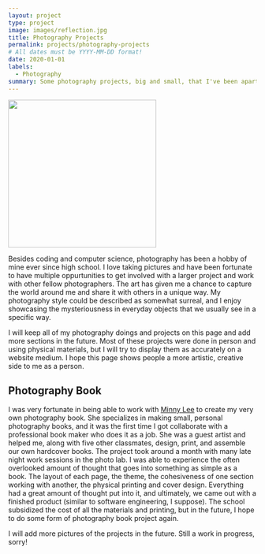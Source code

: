 ```yaml
---
layout: project
type: project
image: images/reflection.jpg
title: Photography Projects
permalink: projects/photography-projects
# All dates must be YYYY-MM-DD format!
date: 2020-01-01
labels:
  - Photography
summary: Some photography projects, big and small, that I've been apart of.
---
```


<img class="ui image" src="{{ site.baseurl }}/images/reflection.jpg" width="300" class="center">

Besides coding and computer science, photography has been a hobby of mine ever since high school. I love taking pictures and have been fortunate to have multiple oppurtunities to get involved with a larger project and work with other fellow photographers. The art has given me a chance to capture the world around me and share it with others in a unique way. My photography style could be described as somewhat surreal, and I enjoy showcasing the mysteriousness in everyday objects that we usually see in a specific way. 

I will keep all of my photography doings and projects on this page and add more sections in the future. Most of these projects were done in person and using physical materials, but I will try to display them as accurately on a website medium. I hope this page shows people a more artistic, creative side to me as a person. 

## Photography Book

I was very fortunate in being able to work with [Minny Lee](https://www.minnylee.com/) to create my very own photography book. She specializes in making small, personal photography books, and it was the first time I got collaborate with a professional book maker who does it as a job. She was a guest artist and helped me, along with five other classmates, design, print, and assemble our own hardcover books. The project took around a month with many late night work sessions in the photo lab. I was able to experience the often overlooked amount of thought that goes into something as simple as a book. The layout of each page, the theme, the cohesiveness of one section working with another, the physical printing and cover design. Everything had a great amount of thought put into it, and ultimately, we came out with a finished product (similar to software engineering, I suppose). The school subsidized the cost of all the materials and printing, but in the future, I hope to do some form of photography book project again.

I will add more pictures of the projects in the future. Still a work in progress, sorry!



